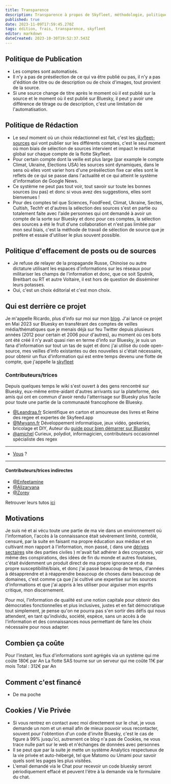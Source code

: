 ```yaml
---
title: Transparence
description: Transparence à propos de Skyfleet, méthodologie, politique éditoriale, frais de fonctionnement
published: true
date: 2023-11-09T17:59:45.270Z
tags: édition, frais, transparence, skyfleet
editor: markdown
dateCreated: 2023-10-30T19:52:37.543Z
---
```


## Politique de Publication

- Les comptes sont automatisés. 
- Il n'y a pas de présélection de ce qui va être publié ou pas, il n'y a pas d'édition de titre ou de description ou de choix d'images, tout provient de la source. 
- Si une source change de titre après le moment où il est publié sur la source et le moment où il est publié sur Bluesky, il peut y avoir une différence de titrage ou de description, c'est une limitation de l'automatisation. 
 
## Politique de Rédaction

- Le seul moment où un choix rédactionnel est fait, c'est les [skyfleet-sources](/fr/skyfleet-sources) qui vont publier sur les différents comptes, c'est le seul moment où mon biais de sélection de sources intervient et impact le résultat global sur chaque compte de la flotte Skyfleet. 
- Pour certain compte dont la veille est plus large (par example le compte Climat, Ukraine, Elections USA) les sources sont dynamiques, dans le sens où elles vont varier hors d'une présélection fixe car elles sont le reflets de ce qui se passe dans l'actualité et ce qui atteint le système d'information de Google News. 
- Ce système ne peut pas tout voir, tout savoir sur toute les bonnes sources (ou pas) et donc si vous avez des suggestions, elles sont bienvenues ! 
- Pour des comptes tel que Sciences, FoodFeed, Climat, Ukraine, Sectes, Cultish, Techfr et d'autres la sélection des sources s'est en partie ou totalement faite avec l'aide personnes qui ont demandé à avoir un compte de la sorte sur Bluesky et donc pour ces comptes, la sélection des sources a été le fruit d'une collaboration et n'est pas limitée par mon seul biais, c'est la méthode de travail de sélection de source que je préfère et essaie d'utiliser le plus souvent possible. 

## Politique d'effacement de posts ou de sources

- Je refuse de relayer de la propagande Russe, Chinoise ou autre dictature utilisant les espaces d'informations sur les réseaux pour militariser les champs de l'information et donc, que ce soit Sputnik, Breitbart ou RT et autre Voltaire, il est hors de question de disséminer leurs potasses. 
- Oui, c'est un choix éditorial et c'est mon choix. 

## Qui est derrière ce projet

Je m'appelle Ricardo, plus d'info sur moi sur mon [blog](https://blog.rmendes.net/about).
J'ai lancé ce projet en Mai 2023 sur Bluesky en transférant des comptes de veilles média/thématiques que je menais déjà sur feu Twitter depuis plusieurs années (2012 pour certain et 2006 pour d'autres), au moment où ces bots ont été créé il n'y avait quasi rien en terme d'info sur Bluesky, je suis un fana d'information sur tout un tas de sujet et donc j'ai utilisé du code open-source, mes veilles d'info existantes ou des nouvelles si c'était nécessaire, pour obtenir un flux d'information qui est entre temps devenu une flotte de compte, que j'appelle la [skyfleet](/fr/skyfleet)

### Contributeurs/trices

Depuis quelques temps le wiki s'est ouvert à des gens rencontré sur Bluesky, eux-même entre-aidant d'autres arrivants sur la plateforme, des amis qui ont en commun d'avoir rendu l'atterrisage sur Bluesky plus facile pour toute une partie de la communauté francophone de Bluesky. 

- [@Leandraa.fr](https://bsky.app/profile/leandraa.fr) Scientifique en carton et amoureuse des livres et Reine des regee et expertes de Skyfeed.app 
- [@Mwyann.fr](https://bsky.app/profile/mwyann.fr) Développement informatique, jeux vidéo, geekeries, bricolage et DIY, Auteur du [guide pour bien démarrer sur Bluesky](https://ylb.fr/bluesky)
- [@amichel](https://bsky.app/profile/amichel.bsky.social) Curieux, polydiot, informagicien, contributeurs occasionnel spécialiste des regex
---
- [Vous](https://skyfleet.blue/fr/README) ?
---
#### Contributeurs/trices indirectes

- [@Enfeetamine](https://bsky.app/profile/enfeetamine.bsky.social)
- [@Alizaryana](https://bsky.app/profile/alizaryana.com/)
- [@Zorey](https://bsky.app/profile/zorey.bsky.social)

Retrouver leurs tutos [ici](https://skyfleet.blue/fr/tutoriels)

## Motivations

Je suis né et ai vécu toute une partie de ma vie dans un environnement où l'information, l'accès à la connaissance était sévèrement limité, contrôlé, censuré, par la suite en faisant ma propre éducation aux médias et en cultivant mon rapport à l'information, mon passé, ( dans une [dérives sectaires](https://okcinfo.news/a-propos-dokcinfo/) site des parties civiles ) m'avait fait adhérer à des croyances, voir même des conspirations, des idées de fin du monde et autres foutaises, c'était évidemment un produit direct de ma propre ignorance et de ma propre susceptibilité/biais, et donc j'ai passé beaucoup de temps, d'années à désapprendre et à réapprendre beaucoup de choses dans beaucoup de domaines, c'est comme ça que j'ai cultivé une expertise sur les sources d'informations et que j'ai appris à les utiliser pour aiguiser mon esprits critique, mon discernement. 

Pour moi, l'information de qualité est une notion capitale pour obtenir des démocraties fonctionnelles et plus inclusives, justes et en fait démocratique tout simplement, je pense qu'on ne pourra pas s'en sortir des défis qui nous attendent, en tant qu'individu, société, espèce, sans un accès à de l'information et des connaissances nous permettant de faire les choix nécessaire pour nous adapter. 

## Combien ça coûte

Pour l'instant, les flux d'informations sont agrégés via un système qui me coûte 180€ par An
La flotte SAS tourne sur un serveur qui me coûte 11€ par mois
Total : 312€ par An

## Comment c'est financé

- De ma poche

 ## Cookies / Vie Privée
- Si vous rentrez en contact avec moi directement sur le chat, je vous demande un nom et un email afin de mieux pouvoir vous recontacter, souvent pour l'obtention d'un code d'invite Bluesky, c'est le cas de figure à 99% jusqu'ici, autrement ce blog n'a pas de Cookies, ne vous trace nulle part sur le web et n'échanges de données avec personnes
- Il se peut que par la suite je mette un système Analytics respectueux de la vie privée et auto-hébergé, tel que Matomo ou Umami pour savoir quels sont les pages les plus visitếes. 
- L'email demandé via le Chat pour recevoir un code bluesky seront périodiquement effacé et peuvent l'être à la demande via le formulaire du chat. 